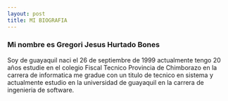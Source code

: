```yaml
---
layout: post
title: MI BIOGRAFIA
---
```


### Mi nombre es Gregori Jesus Hurtado Bones 

Soy de guayaquil naci el 26 de septiembre de 1999 actualmente tengo 20 años estudie en el colegio Fiscal Tecnico Provincia de Chimborazo en la carrera de informatica me gradue con un titulo de tecnico en sistema y actualmente estudio en la universidad de guayaquil en la carrera de ingenieria de software.
